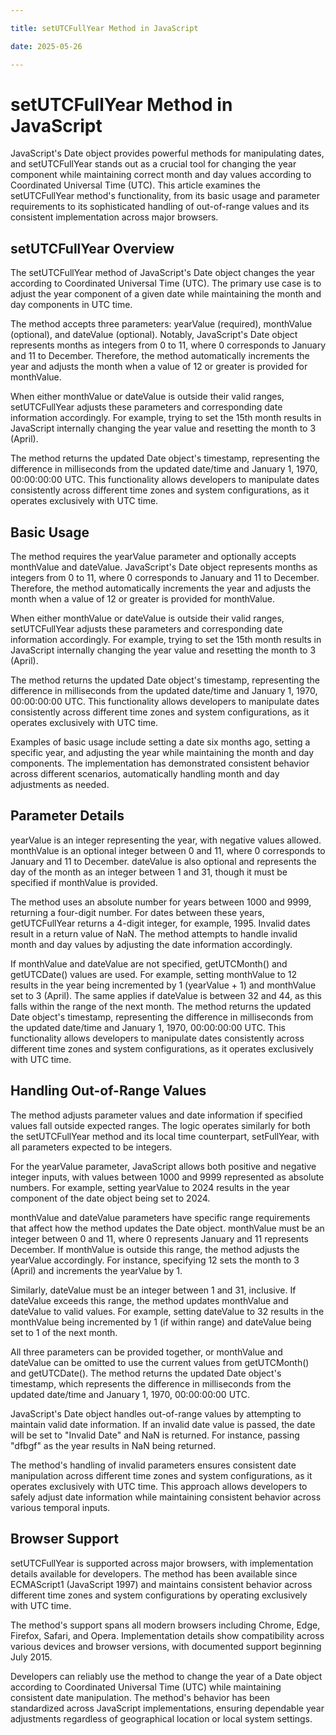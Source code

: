 ```yaml
---

title: setUTCFullYear Method in JavaScript

date: 2025-05-26

---
```



# setUTCFullYear Method in JavaScript

JavaScript's Date object provides powerful methods for manipulating dates, and setUTCFullYear stands out as a crucial tool for changing the year component while maintaining correct month and day values according to Coordinated Universal Time (UTC). This article examines the setUTCFullYear method's functionality, from its basic usage and parameter requirements to its sophisticated handling of out-of-range values and its consistent implementation across major browsers.


## setUTCFullYear Overview

The setUTCFullYear method of JavaScript's Date object changes the year according to Coordinated Universal Time (UTC). The primary use case is to adjust the year component of a given date while maintaining the month and day components in UTC time.

The method accepts three parameters: yearValue (required), monthValue (optional), and dateValue (optional). Notably, JavaScript's Date object represents months as integers from 0 to 11, where 0 corresponds to January and 11 to December. Therefore, the method automatically increments the year and adjusts the month when a value of 12 or greater is provided for monthValue.

When either monthValue or dateValue is outside their valid ranges, setUTCFullYear adjusts these parameters and corresponding date information accordingly. For example, trying to set the 15th month results in JavaScript internally changing the year value and resetting the month to 3 (April).

The method returns the updated Date object's timestamp, representing the difference in milliseconds from the updated date/time and January 1, 1970, 00:00:00:00 UTC. This functionality allows developers to manipulate dates consistently across different time zones and system configurations, as it operates exclusively with UTC time.


## Basic Usage

The method requires the yearValue parameter and optionally accepts monthValue and dateValue. JavaScript's Date object represents months as integers from 0 to 11, where 0 corresponds to January and 11 to December. Therefore, the method automatically increments the year and adjusts the month when a value of 12 or greater is provided for monthValue.

When either monthValue or dateValue is outside their valid ranges, setUTCFullYear adjusts these parameters and corresponding date information accordingly. For example, trying to set the 15th month results in JavaScript internally changing the year value and resetting the month to 3 (April).

The method returns the updated Date object's timestamp, representing the difference in milliseconds from the updated date/time and January 1, 1970, 00:00:00:00 UTC. This functionality allows developers to manipulate dates consistently across different time zones and system configurations, as it operates exclusively with UTC time.

Examples of basic usage include setting a date six months ago, setting a specific year, and adjusting the year while maintaining the month and day components. The implementation has demonstrated consistent behavior across different scenarios, automatically handling month and day adjustments as needed.


## Parameter Details

yearValue is an integer representing the year, with negative values allowed. monthValue is an optional integer between 0 and 11, where 0 corresponds to January and 11 to December. dateValue is also optional and represents the day of the month as an integer between 1 and 31, though it must be specified if monthValue is provided.

The method uses an absolute number for years between 1000 and 9999, returning a four-digit number. For dates between these years, getUTCFullYear returns a 4-digit integer, for example, 1995. Invalid dates result in a return value of NaN. The method attempts to handle invalid month and day values by adjusting the date information accordingly.

If monthValue and dateValue are not specified, getUTCMonth() and getUTCDate() values are used. For example, setting monthValue to 12 results in the year being incremented by 1 (yearValue + 1) and monthValue set to 3 (April). The same applies if dateValue is between 32 and 44, as this falls within the range of the next month. The method returns the updated Date object's timestamp, representing the difference in milliseconds from the updated date/time and January 1, 1970, 00:00:00:00 UTC. This functionality allows developers to manipulate dates consistently across different time zones and system configurations, as it operates exclusively with UTC time.


## Handling Out-of-Range Values

The method adjusts parameter values and date information if specified values fall outside expected ranges. The logic operates similarly for both the setUTCFullYear method and its local time counterpart, setFullYear, with all parameters expected to be integers.

For the yearValue parameter, JavaScript allows both positive and negative integer inputs, with values between 1000 and 9999 represented as absolute numbers. For example, setting yearValue to 2024 results in the year component of the date object being set to 2024.

monthValue and dateValue parameters have specific range requirements that affect how the method updates the Date object. monthValue must be an integer between 0 and 11, where 0 represents January and 11 represents December. If monthValue is outside this range, the method adjusts the yearValue accordingly. For instance, specifying 12 sets the month to 3 (April) and increments the yearValue by 1.

Similarly, dateValue must be an integer between 1 and 31, inclusive. If dateValue exceeds this range, the method updates monthValue and dateValue to valid values. For example, setting dateValue to 32 results in the monthValue being incremented by 1 (if within range) and dateValue being set to 1 of the next month.

All three parameters can be provided together, or monthValue and dateValue can be omitted to use the current values from getUTCMonth() and getUTCDate(). The method returns the updated Date object's timestamp, which represents the difference in milliseconds from the updated date/time and January 1, 1970, 00:00:00:00 UTC.

JavaScript's Date object handles out-of-range values by attempting to maintain valid date information. If an invalid date value is passed, the date will be set to "Invalid Date" and NaN is returned. For instance, passing "dfbgf" as the year results in NaN being returned.

The method's handling of invalid parameters ensures consistent date manipulation across different time zones and system configurations, as it operates exclusively with UTC time. This approach allows developers to safely adjust date information while maintaining consistent behavior across various temporal inputs.


## Browser Support

setUTCFullYear is supported across major browsers, with implementation details available for developers. The method has been available since ECMAScript1 (JavaScript 1997) and maintains consistent behavior across different time zones and system configurations by operating exclusively with UTC time.

The method's support spans all modern browsers including Chrome, Edge, Firefox, Safari, and Opera. Implementation details show compatibility across various devices and browser versions, with documented support beginning July 2015.

Developers can reliably use the method to change the year of a Date object according to Coordinated Universal Time (UTC) while maintaining consistent date manipulation. The method's behavior has been standardized across JavaScript implementations, ensuring dependable year adjustments regardless of geographical location or local system settings.

